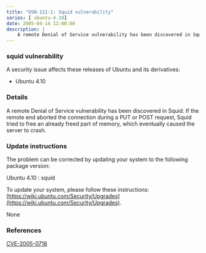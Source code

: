 ```yaml
---
title: "USN-111-1: Squid vulnerability"
series: [ ubuntu-4.10]
date: 2005-04-14 12:00:00
description: |
    A remote Denial of Service vulnerability has been discovered in Squid. If the remote end aborted the connection during a PUT or POST request, Squid tried to free an already freed part of memory, which eventually caused the server to crash.
--- 
```

 
### squid vulnerability

A security issue affects these releases of Ubuntu and its derivatives:

* Ubuntu 4.10

### Details

A remote Denial of Service vulnerability has been discovered in Squid. If the remote end aborted the connection during a PUT or POST request, Squid tried to free an already freed part of memory, which eventually caused the server to crash.

### Update instructions

The problem can be corrected by updating your system to the following package version:

Ubuntu 4.10
 : squid 

To update your system, please follow these instructions: [https://wiki.ubuntu.com/Security/Upgrades](https://wiki.ubuntu.com/Security/Upgrades).

None

### References

 [CVE-2005-0718](http://people.ubuntu.com/~ubuntu-security/cve/CVE-2005-0718)
 
